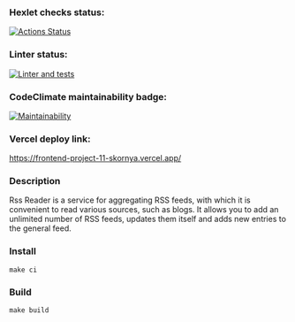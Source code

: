 ### Hexlet checks status:
[![Actions Status](https://github.com/SKornya/frontend-project-11/workflows/hexlet-check/badge.svg)](https://github.com/SKornya/frontend-project-11/actions)

### Linter status:

[![Linter and tests](https://github.com/SKornya/frontend-project-11/workflows/linter-check/badge.svg)](https://github.com/SKornya/frontend-project-11/actions)

### CodeClimate maintainability badge:
[![Maintainability](https://api.codeclimate.com/v1/badges/fafd1646a17ad537aa81/maintainability)](https://codeclimate.com/github/SKornya/frontend-project-11/maintainability)

### Vercel deploy link:
https://frontend-project-11-skornya.vercel.app/

### Description
Rss Reader is a service for aggregating RSS feeds, with which it is convenient to read various sources, such as blogs. It allows you to add an unlimited number of RSS feeds, updates them itself and adds new entries to the general feed.

### Install
```
make ci
```

### Build
```
make build
```